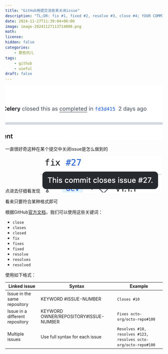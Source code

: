 ```yaml
---
title: "GitHub用提交消息来关闭issue"
description: "TL;DR: fix #1, fixed #2, resolve #3, close #4; YOUR COMMIT MESSAGE"
date: 2024-11-27T11:39:04+08:00
image: image-20241127113714800.png
math: 
license: 
hidden: false
categories: 
    - 那些坑儿
tags:
    - github
    - useful
draft: false
---
```


![image-20241127113714800](image-20241127113714800.png)

一直很好奇这种在某个提交中关闭issue是怎么做到的

点进去仔细看发现![image-20241127113340708](image-20241127113340708.png)

看来只要符合某种格式即可



根据GitHub[官方文档](https://docs.github.com/en/issues/tracking-your-work-with-issues/using-issues/linking-a-pull-request-to-an-issue)，我们可以使用这些关键词：

- `close`
- `closes`
- `closed`
- `fix`
- `fixes`
- `fixed`
- `resolve`
- `resolves`
- `resolved`

使用如下格式：

| Linked issue                    | Syntax                                | Example                                                      |
| ------------------------------- | ------------------------------------- | ------------------------------------------------------------ |
| Issue in the same repository    | KEYWORD #ISSUE-NUMBER                 | `Closes #10`                                                 |
| Issue in a different repository | KEYWORD OWNER/REPOSITORY#ISSUE-NUMBER | `Fixes octo-org/octo-repo#100`                               |
| Multiple issues                 | Use full syntax for each issue        | `Resolves #10, resolves #123, resolves octo-org/octo-repo#100` |